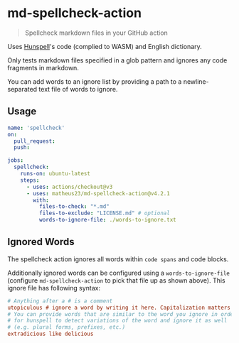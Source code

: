 # md-spellcheck-action

> Spellcheck markdown files in your GitHub action

Uses [Hunspell](http://hunspell.github.io/)'s code (complied to WASM) and English dictionary.

Only tests markdown files specified in a glob pattern and ignores any code fragments in markdown.

You can add words to an ignore list by providing a path to a newline-separated text file of words to ignore.

## Usage

```yml
name: 'spellcheck'
on:
  pull_request:
  push:

jobs:
  spellcheck:
    runs-on: ubuntu-latest
    steps:
      - uses: actions/checkout@v3
      - uses: matheus23/md-spellcheck-action@v4.2.1
        with:
          files-to-check: "*.md"
          files-to-exclude: "LICENSE.md" # optional
          words-to-ignore-file: ./words-to-ignore.txt
```

## Ignored Words

The spellcheck action ignores all words within `code spans` and code blocks.

Additionally ignored words can be configured using a `words-to-ignore-file` (configure `md-spellcheck-action` to pick that file up as shown above).
This ignore file has following syntax:

```ini
# Anything after a # is a comment
utopiculous # ignore a word by writing it here. Capitalization matters
# You can provide words that are similar to the word you ignore in order
# for hunspell to detect variations of the word and ignore it as well
# (e.g. plural forms, prefixes, etc.)
extradicious like delicious
```
